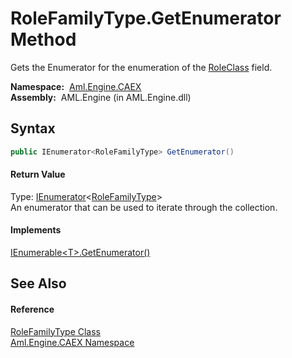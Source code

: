 RoleFamilyType.GetEnumerator Method
===================================
Gets the Enumerator for the enumeration of the [RoleClass][1] field.

  **Namespace:**  [Aml.Engine.CAEX][2]  
  **Assembly:**  AML.Engine (in AML.Engine.dll)

Syntax
------

```csharp
public IEnumerator<RoleFamilyType> GetEnumerator()
```

#### Return Value
Type: [IEnumerator][3]&lt;[RoleFamilyType][4]>  
 An enumerator that can be used to iterate through the collection. 
#### Implements
[IEnumerable&lt;T>.GetEnumerator()][5]  


See Also
--------

#### Reference
[RoleFamilyType Class][4]  
[Aml.Engine.CAEX Namespace][2]  

[1]: RoleClass.md
[2]: ../README.md
[3]: https://docs.microsoft.com/dotnet/api/system.collections.generic.ienumerator-1
[4]: README.md
[5]: https://docs.microsoft.com/dotnet/api/system.collections.generic.ienumerable-1.getenumerator#System_Collections_Generic_IEnumerable_1_GetEnumerator
[6]: https://www.automationml.org
[7]: ../../icons/logoShade.png
